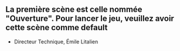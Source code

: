 ## La première scène est celle nommée "Ouverture". Pour lancer le jeu, veuillez avoir cette scène comme default 

- Directeur Technique, Émile Litalien 
